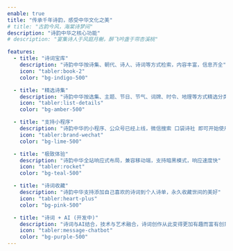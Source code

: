 ```yaml
---
enable: true
title: "传承千年诗韵，感受中华文化之美"
# title: "古韵今风，海棠诗梦间"
description: "诗韵中华之核心功能"
# description: "宴集诗人于风庭月榭，醉飞吟盏于帘杏溪桃"

features:
  - title: "诗词宝库"
    description: "诗韵中华按诗集、朝代、诗人、诗词等方式检索，内容丰富，信息齐全"
    icon: "tabler:book-2"
    color: "bg-indigo-500"

  - title: "精选诗集"
    description: "诗韵中华按选集、主题、节日、节气、词牌、时令、地理等方式精选分类"
    icon: "tabler:list-details"
    color: "bg-amber-500"

  - title: "支持小程序"
    description: "诗韵中华的小程序、公众号已经上线，微信搜索 口袋诗社 即可开始使用"
    icon: "tabler:brand-wechat"
    color: "bg-lime-500"

  - title: "极致体验"
    description: "诗韵中华全站响应式布局，兼容移动端，支持暗黑模式，响应速度快"
    icon: "tabler:rocket"
    color: "bg-teal-500"

  - title: "诗词收藏"
    description: "诗韵中华支持添加自己喜欢的诗词到个人诗单，永久收藏世间的美好"
    icon: "tabler:heart-plus"
    color: "bg-pink-500"

  - title: "诗词 + AI (开发中)"
    description: "诗词与AI结合，技术与艺术融合，诗词创作从此变得更加有趣而富有创意"
    icon: "tabler:message-chatbot"
    color: "bg-purple-500"
---
```

